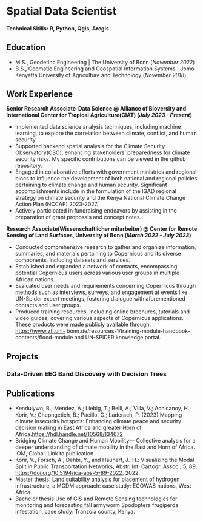 # Spatial Data Scientist

#### Technical Skills: R, Python, Qgis, Arcgis

## Education							       		
- M.S., Geodetinc Engineering	| The University of Bonn (_November 2022_)	 			        		
- B.S., Geomatic Engineering and Geospatial Information Systems | Jomo Kenyatta University of Agriculture and Technology (_November 2018_)

## Work Experience
**Senior Research Associate-Data Science @ Alliance of BIoversity and International Center for Tropical Agriculture(CIAT) (_July 2023 - Present_)**
- Implemented data science analysis techniques, including machine learning, to explore the correlation between climate, conflict, and human security.
- Supported backend spatial analysis for the Climate Security Observatory(CSO), enhancing stakeholders’ preparedness for climate security risks. My specific contributions can be viewed in the github repository.
- Engaged in collaborative efforts with government ministries and regional blocs to influence the development of
both national and regional policies pertaining to climate change and human security. Significant accomplishments
include in the formulation of the IGAD regional strategy on climate security and the Kenya National Climate
Change Action Plan (NCCAP) 2023-2027.
- Actively participated in fundraising endeavors by assisting in the preparation of grant proposals and concept
notes.

**Research Associate(Wissenschaftlicher mitarbeiter)  @ Center for Remote Sensing of Land Surfaces, University of Bonn (_March 2022 - July 2023_)**
- Conducted comprehensive research to gather and organize information, summaries, and materials pertaining to
Copernicus and its diverse components, including datasets and services.
- Established and expanded a network of contacts, encompassing potential Copernicus users across various user
groups in multiple African nations.
- Evaluated user needs and requirements concerning Copernicus through methods such as interviews, surveys, and
engagement at events like UN-Spider expert meetings, fostering dialogue with aforementioned contacts and user
groups.
- Produced training resources, including online brochures, tutorials and video guides, covering various aspects
of Copernicus applications. These products were made publicly available through: https://www.zfl.uni-
bonn.de/resources-1/training-module-handbook-contents/flood-module and UN-SPIDER knowledge portal.

## Projects
### Data-Driven EEG Band Discovery with Decision Trees

## Publications
- Kenduiywo, B.; Mendez, A.; Liebig, T.; Belli, A.; Villa, V.; Achicanoy, H.; Korir, V.; Chepngetich, B.;
Pacillo, G.; Laderach, P. (2023) Mapping climate insecurity hotspots: Enhancing climate peace and
security decision making in East Africa and greater Horn of Africa.https://hdl.handle.net/10568/134672
- Bridging Climate Change and Human Mobility— Collective analysis for a deeper understanding of climate
mobility in the East and Horn of Africa. IOM, Global. Link to publication
- Korir, V., Forsch, A., Dehbi, Y., and Haunert, J.-H.: Visualizing the Modal Split in Public Transportation
Networks, Abstr. Int. Cartogr. Assoc., 5, 89, https://doi.org/10.5194/ica-abs-5-89-2022, 2022.
- Master thesis: Land suitability analysis for placement of hydrogen infrastructure, a MCDM approach:
case study: ECOWAS nations, West Africa.
- Bachelor thesis:Use of GIS and Remote Sensing technologies for monitoring and forecasting fall
armyworm Spodoptera frugiperda infestation, case study: Tranzoia county, Kenya.


